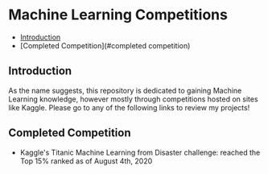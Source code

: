 # Machine Learning Competitions
- [Introduction](#introduction)
- [Completed Competition](#completed competition)

## Introduction

As the name suggests, this repository is dedicated to gaining Machine Learning knowledge, however mostly through competitions hosted on sites like Kaggle. Please go to any of the following links to review my projects!

## Completed Competition
* Kaggle's Titanic Machine Learning from Disaster challenge: reached the Top 15% ranked as of August 4th, 2020
